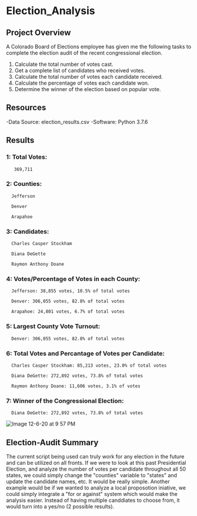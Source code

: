 # Election_Analysis

## Project Overview
A Colorado Board of Elections employee has given me the following tasks to complete the election audit of the recent congressional election.

1. Calculate the total number of votes cast.
2. Get a complete list of candidates who received votes.
3. Calculate the total number of votes each candidate received.
4. Calculate the percentage of votes each candidate won.
5. Determine the winner of the election based on popular vote.

## Resources
-Data Source: election_results.csv
-Software: Python 3.7.6

## Results 
### 1: Total Votes:
  
       369,711

### 2: Counties: 
  
      Jefferson
  
      Denver
  
      Arapahoe

### 3: Candidates:
  
      Charles Casper Stockham
  
      Diana DeGette
  
      Raymon Anthony Doane

### 4: Votes/Percentage of Votes in each County: 
      
      Jefferson: 38,855 votes, 10.5% of total votes
      
      Denver: 306,055 votes, 82.8% of total votes
  
      Arapahoe: 24,801 votes, 6.7% of total votes

### 5: Largest County Vote Turnout:
  
      Denver: 306,055 votes, 82.8% of total votes

### 6: Total Votes and Percantage of Votes per Candidate: 
  
      Charles Casper Stockham: 85,213 votes, 23.0% of total votes
  
      Diana DeGette: 272,892 votes, 73.8% of total votes
  
      Raymon Anthony Doane: 11,606 votes, 3.1% of votes

### 7: Winner of the Congressional Election:
  
      Diana DeGette: 272,892 votes, 73.8% of total votes


![Image 12-6-20 at 9 57 PM](https://user-images.githubusercontent.com/74481469/101314785-27997c80-380e-11eb-8e64-cc30330a4fe3.jpeg)


## Election-Audit Summary 

  The current script being used can truly work for any election in the future and can be utilized on all fronts. If we were to look at this past Presidential Election, and analyze the number of votes per candidate throughout all 50 states, we could simply change the "counties" variable to "states" and update the candidate names, etc. It would be really simple. Another example would be if we wanted to analyze a local proposotion iniative, we could simply integrate a "for or against" system which would make the analysis easier. Instead of having multiple canddiates to choose from, it would turn into a yes/no (2 possible results). 
